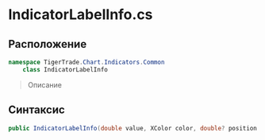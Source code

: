 
# IndicatorLabelInfo.cs
## Расположение
```csharp
namespace TigerTrade.Chart.Indicators.Common  
    class IndicatorLabelInfo
```

> Описание

## Синтаксис
```csharp
public IndicatorLabelInfo(double value, XColor color, double? position = null)
```
